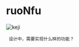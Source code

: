 # ruoNfu

![keji](https://ss3.bdstatic.com/70cFv8Sh_Q1YnxGkpoWK1HF6hhy/it/u=1046236965,364634568&fm=23&gp=0.jpg)
~~~~~~~~~~~~~~~~~~~~~~
 设计中，需要实现什么样的功能？
~~~~~~~~~~~~~~~~~~~~~~


